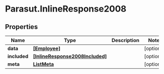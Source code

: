 # Parasut.InlineResponse2008

## Properties
Name | Type | Description | Notes
------------ | ------------- | ------------- | -------------
**data** | [**[Employee]**](Employee.md) |  | [optional] 
**included** | [**[InlineResponse2008Included]**](InlineResponse2008Included.md) |  | [optional] 
**meta** | [**ListMeta**](ListMeta.md) |  | [optional] 


